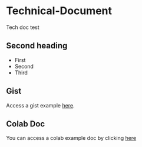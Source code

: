 # Technical-Document
Tech doc test

## Second heading

* First
* Second
* Third

## Gist
Access a gist example [here](https://gist.github.com/idiall/3593d0b58a1daa25dfff3050f1e7c186).

## Colab Doc
You can access a colab example doc by clicking [here](https://colab.research.google.com/github/idiall/Technical-Document/blob/main/Technical_Discussion.ipynb)
